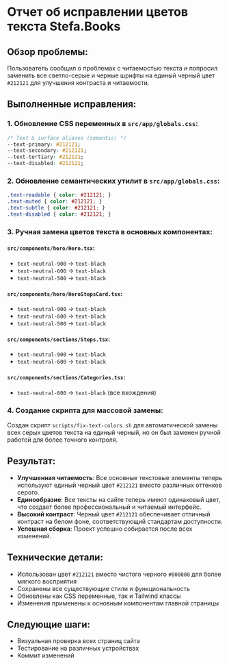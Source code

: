 # Отчет об исправлении цветов текста Stefa.Books

## Обзор проблемы:
Пользователь сообщил о проблемах с читаемостью текста и попросил заменить все светло-серые и черные шрифты на единый черный цвет `#212121` для улучшения контраста и читаемости.

## Выполненные исправления:

### 1. Обновление CSS переменных в `src/app/globals.css`:
```css
/* Text & surface aliases (semantic) */
--text-primary: #212121;
--text-secondary: #212121;
--text-tertiary: #212121;
--text-disabled: #212121;
```

### 2. Обновление семантических утилит в `src/app/globals.css`:
```css
.text-readable { color: #212121; }
.text-muted { color: #212121; }
.text-subtle { color: #212121; }
.text-disabled { color: #212121; }
```

### 3. Ручная замена цветов текста в основных компонентах:

#### `src/components/hero/Hero.tsx`:
- `text-neutral-900` → `text-black`
- `text-neutral-600` → `text-black`
- `text-neutral-500` → `text-black`

#### `src/components/hero/HeroStepsCard.tsx`:
- `text-neutral-900` → `text-black`
- `text-neutral-600` → `text-black`
- `text-neutral-500` → `text-black`

#### `src/components/sections/Steps.tsx`:
- `text-neutral-900` → `text-black`
- `text-neutral-600` → `text-black`

#### `src/components/sections/Categories.tsx`:
- `text-neutral-600` → `text-black` (все вхождения)

### 4. Создание скрипта для массовой замены:
Создан скрипт `scripts/fix-text-colors.sh` для автоматической замены всех серых цветов текста на единый черный, но он был заменен ручной работой для более точного контроля.

## Результат:
- **Улучшенная читаемость**: Все основные текстовые элементы теперь используют единый черный цвет `#212121` вместо различных оттенков серого.
- **Единообразие**: Все тексты на сайте теперь имеют одинаковый цвет, что создает более профессиональный и читаемый интерфейс.
- **Высокий контраст**: Черный цвет `#212121` обеспечивает отличный контраст на белом фоне, соответствующий стандартам доступности.
- **Успешная сборка**: Проект успешно собирается после всех изменений.

## Технические детали:
- Использован цвет `#212121` вместо чистого черного `#000000` для более мягкого восприятия
- Сохранены все существующие стили и функциональность
- Обновлены как CSS переменные, так и Tailwind классы
- Изменения применены к основным компонентам главной страницы

## Следующие шаги:
- Визуальная проверка всех страниц сайта
- Тестирование на различных устройствах
- Коммит изменений
